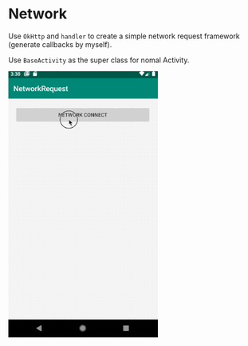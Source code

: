# Network

Use `OkHttp` and `handler` to create a simple network request framework (generate callbacks by myself).

Use `BaseActivity` as the super class for nomal Activity.

![image](show_network.gif)